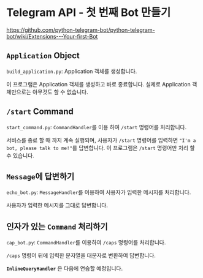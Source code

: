 # Telegram API - 첫 번째 Bot 만들기

<https://github.com/python-telegram-bot/python-telegram-bot/wiki/Extensions---Your-first-Bot>

## `Application` Object

`build_application.py`: Application 객체를 생성합니다.

이 프로그램은 Application 객체를 생성하고 바로 종료합니다. 실제로 Application 객체만으로는 아무것도 할 수 없습니다.

## `/start` Command

`start_command.py`: `CommandHandler`를 이용 하여 `/start` 명령어를 처리합니다.

서비스를 종료 할 때 까지 계속 실행되며, 사용자가 `/start` 명령어를 입력하면 `"I'm a bot, please talk to me!"`를 답변합니다. 이 프로그램은 `/start` 명령어만 처리 할 수 있습니다.

## `Message`에 답변하기

`echo_bot.py`: `MessageHandler`를 이용하여 사용자가 입력한 메시지를 처리합니다.

사용자가 입력한 메시지를 그대로 답변합니다.

## 인자가 있는 `Command` 처리하기

`cap_bot.py`: `CommandHandler`를 이용하여 `/caps` 명령어를 처리합니다.

`/caps` 명령어 뒤에 입력한 문자열을 대문자로 변환하여 답변합니다.

**`InlineQueryHandler`** 은 다음에 연습할 예정입니다.
